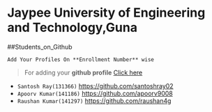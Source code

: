 # Jaypee University of Engineering and Technology,Guna
##Students_on_Github

```
Add Your Profiles On **Enrollment Number** wise
```

 > For adding your **github profile** [Click here](https://github.com/JUETGuna/Students_on_Github/edit/master/README.md)

- ``Santosh Ray(131366)``  https://github.com/santoshray02
- ``Apoorv Kumar(141186)``  https://github.com/apoorv9008
- ``Raushan Kumar(141297)`` https://github.com/raushan4g


